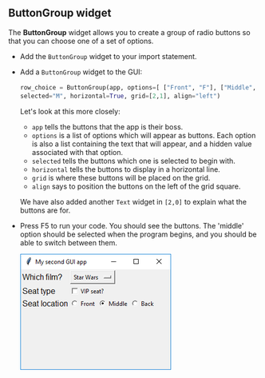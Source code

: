 ## ButtonGroup widget

The **ButtonGroup** widget allows you to create a group of radio buttons so that you can choose one of a set of options.

- Add the `ButtonGroup` widget to your import statement.

- Add a `ButtonGroup` widget to the GUI:

    ```python
    row_choice = ButtonGroup(app, options=[ ["Front", "F"], ["Middle", "M"],["Back", "B"] ],
    selected="M", horizontal=True, grid=[2,1], align="left")
    ```

    Let's look at this more closely:
    - `app` tells the buttons that the app is their boss.
    - `options` is a list of options which will appear as buttons. Each option is also a list containing the text that will appear, and a hidden value associated with that option.
    - `selected` tells the buttons which one is selected to begin with.
    - `horizontal` tells the buttons to display in a horizontal line.
    - `grid` is where these buttons will be placed on the grid.
    - `align` says to position the buttons on the left of the grid square.

    We have also added another `Text` widget in `[2,0]` to explain what the buttons are for.

- Press F5 to run your code. You should see the buttons. The 'middle' option should be selected when the program begins, and you should be able to switch between them.

    ![Button Group demo](images/button-group.png)

